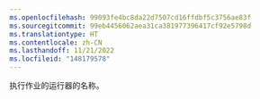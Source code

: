 ```yaml
---
ms.openlocfilehash: 99093fe4bc8da22d7507cd16ffdbf5c3756ae83f
ms.sourcegitcommit: 99eb4456062aea31ca381977396417cf92e5798d
ms.translationtype: HT
ms.contentlocale: zh-CN
ms.lasthandoff: 11/21/2022
ms.locfileid: "148179578"
---
```

执行作业的运行器的名称。